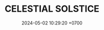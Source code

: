 ---
layout: teamCard
permalink: /team/:title.html
categories: LI LI1 LI3 LI4 LI5 LI6 LI7 LI8 LI9 LI10 LI11
maincover: /assets/logos/BDLF.png
puntosLJMAYO24:
date: 2024-05-02 10:29:20 +0700
title: CELESTIAL SOLSTICE
route: /liga-indigo-platino
tag: johto042024
color: black
puntosLJ202404: 12
grupo: sur
background: '#F16C38'
cover: /assets/ver.png
team: CELESTIAL SOLSTICE
ID: CS
puntos: 15
pj: 11
status: <i class="fa-solid fa-check"></i>
#PARTIDO 1
j1: RONDA 1
p1: CS
pp1: NS
bg1: rock
r1: 0
rr1: 3
pt1: 0
pj1: 1
#PARTIDO 2
j2: RONDA 2
p2: JNS
pp2: CS
bg2: rock
r2: 3
rr2: 0
pt2: 0
pj2: 1
#PARTIDO 3
j3: RONDA 3
p3: CS
pp3: RNT
bg3: rock
r3: 1
rr3: 2
pt3: 1
pj3: 1 
#PARTIDO 4
j4: RONDA 4
p4: CS
pp4: I2A
bg4: rock
r4: 3
rr4: 0
pt4: 3
pj4: 1
#PARTIDO 5
j5: RONDA 5
p5: CS
pp5: TAE
bg5: rock
r5: 0
rr5: 3
pt5: 0
pj5: 1
#PARTIDO 6
j6: RONDA 6
p6: CS
pp6: GOD
bg6: rock
r6: 2
rr6: 1 
pt6: 2
pj6: 1
#PARTIDO 7
j7: RONDA 7
p7:  SOJ
pp7: CS
bg7: rock
r7: 0
rr7: 3 
pt7: 3
pj7: 1
#PARTIDO 8
j8: RONDA 8
p8:  CS
pp8: HG BETA
bg8: rock
rr8: 0
r8: 3
pt8: 0
pj8: 1 
#PARTIDO 9
j9: RONDA 9
p9:  CS
pp9: HG OL
bg9: rock
r9: 3
rr9: 0
pt9: 3
pj9: 1
#PARTIDO 10
j10: RONDA 10
p10: CS
pp10: EK
bg10: rock
r10: 0
rr10: 3
pt10: 0
pj10: 1 
#PARTIDO 11
j11: RONDA 11
p11: CS
pp11: NL
bg11: rock
r11: 3
rr11: 0
pt11: 3
pj11 : 1 
stream: <i class="fa-brands fa-twitch text-white"></i>
dia: 28
hora: '21:10'
---